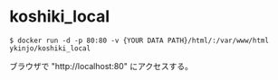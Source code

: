 # koshiki_local

`
$ docker run -d -p 80:80 -v {YOUR DATA PATH}/html/:/var/www/html ykinjo/koshiki_local
`

ブラウザで "http://localhost:80" にアクセスする。
